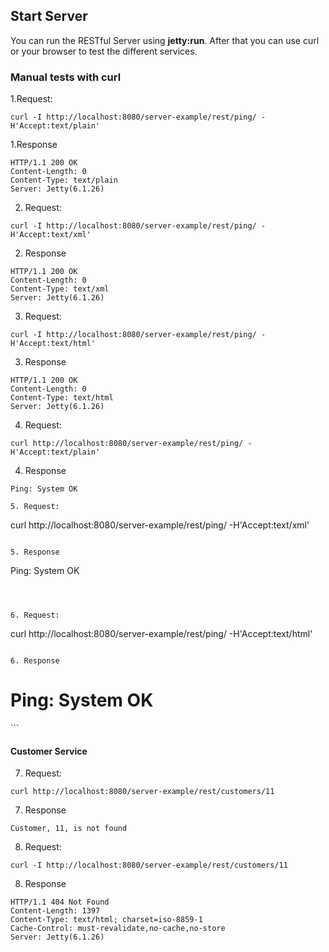 <h2>Start Server</h2>

You can run the RESTful Server using <b>jetty:run</b>. After that you can use curl or your browser to test the different services.

<h3>Manual tests with curl</h3>

1.Request:
```
curl -I http://localhost:8080/server-example/rest/ping/ -H'Accept:text/plain' 
```

1.Response
```
HTTP/1.1 200 OK
Content-Length: 0
Content-Type: text/plain
Server: Jetty(6.1.26)
```

2. Request:
```
curl -I http://localhost:8080/server-example/rest/ping/ -H'Accept:text/xml' 
```

2. Response
```
HTTP/1.1 200 OK
Content-Length: 0
Content-Type: text/xml
Server: Jetty(6.1.26)
```


3. Request:
```
curl -I http://localhost:8080/server-example/rest/ping/ -H'Accept:text/html' 
```

3. Response
```
HTTP/1.1 200 OK
Content-Length: 0
Content-Type: text/html
Server: Jetty(6.1.26)
```



4. Request:
```
curl http://localhost:8080/server-example/rest/ping/ -H'Accept:text/plain' 
```

4. Response
```
Ping: System OK

5. Request:
```
curl http://localhost:8080/server-example/rest/ping/ -H'Accept:text/xml' 
```

5. Response
```
<?xml version="1.0"?><ping>Ping: System OK</ping>
```



6. Request:
```
curl http://localhost:8080/server-example/rest/ping/ -H'Accept:text/html' 
```

6. Response
```
<html><title>Ping: System OK</title><body><h1>Ping: System OK</h1></body></html> 
```

<h4>Customer Service</h4>

7. Request:
```
curl http://localhost:8080/server-example/rest/customers/11
```

7. Response
```
Customer, 11, is not found
```

8. Request:
```
curl -I http://localhost:8080/server-example/rest/customers/11
```

8. Response
```
HTTP/1.1 404 Not Found
Content-Length: 1397
Content-Type: text/html; charset=iso-8859-1
Cache-Control: must-revalidate,no-cache,no-store
Server: Jetty(6.1.26)
```


